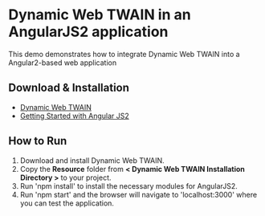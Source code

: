Dynamic Web TWAIN in an AngularJS2 application
=======================================================================

This demo demonstrates how to integrate Dynamic Web TWAIN into a Angular2-based web application

Download & Installation
-----------------------
* [Dynamic Web TWAIN][1]
* [Getting Started with Angular JS2][2]

How to Run
-----------
1. Download and install Dynamic Web TWAIN.
2. Copy the **Resource** folder from **< Dynamic Web TWAIN Installation Directory >** to your project.
3. Run 'npm install' to install the necessary modules for AngularJS2.
4. Run 'npm start' and the browser will navigate to 'localhost:3000' where you can test the application.

[1]:http://www.dynamsoft.com/Downloads/WebTWAIN_Download.aspx
[2]:https://angular.io/docs/ts/latest/quickstart.html
